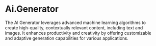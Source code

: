 # Ai.Generator
 The AI Generator leverages advanced machine learning algorithms to create high-quality, contextually relevant content, including text and images. It enhances productivity and creativity by offering customizable and adaptive generation capabilities for various applications.
